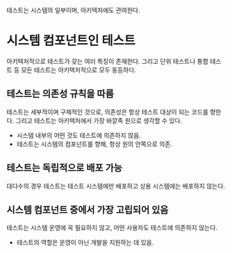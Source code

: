 테스트는 시스템의 일부이며, 아키텍처에도 관여한다.

# 시스템 컴포넌트인 테스트

아키텍처적으로 테스트가 갖는 여러 특징이 존재한다. 그리고 단위 테스트나 통합 테스트 등 모든 테스트는 아키텍처적으로 모두 동등하다. 

## 테스트는 의존성 규칙을 따름

테스트는 세부적이며 구체적인 것으로, 의존성은 항상 테스트 대상이 되는 코드를 향한다. 그리고 테스트는 아키텍처에서 가장 바깥족 원으로 생각할 수 있다.

* 시스템 내부의 어떤 것도 테스트에 의존하지 않음.
* 테스트는 시스템의 컴포넌트를 향해, 항상 원의 안쪽으로 의존.

## 테스트는 독립적으로 배포 가능

대다수의 경우 테스트는 테스트 시스템에만 배포하고 상용 시스템에는 배포하지 않는다.

## 시스템 컴포넌트 중에서 가장 고립되어 있음

테스트는 시스템 운영에 꼭 필요하지 않고, 어떤 사용자도 테스트에 의존하지 않는다. 

* 테스트의 역할은 운영이 아닌 개발을 지원하는 데 있음.
